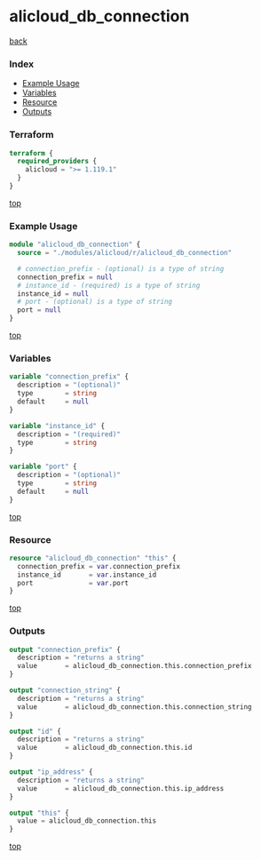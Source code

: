 # alicloud_db_connection

[back](../alicloud.md)

### Index

- [Example Usage](#example-usage)
- [Variables](#variables)
- [Resource](#resource)
- [Outputs](#outputs)

### Terraform

```terraform
terraform {
  required_providers {
    alicloud = ">= 1.119.1"
  }
}
```

[top](#index)

### Example Usage

```terraform
module "alicloud_db_connection" {
  source = "./modules/alicloud/r/alicloud_db_connection"

  # connection_prefix - (optional) is a type of string
  connection_prefix = null
  # instance_id - (required) is a type of string
  instance_id = null
  # port - (optional) is a type of string
  port = null
}
```

[top](#index)

### Variables

```terraform
variable "connection_prefix" {
  description = "(optional)"
  type        = string
  default     = null
}

variable "instance_id" {
  description = "(required)"
  type        = string
}

variable "port" {
  description = "(optional)"
  type        = string
  default     = null
}
```

[top](#index)

### Resource

```terraform
resource "alicloud_db_connection" "this" {
  connection_prefix = var.connection_prefix
  instance_id       = var.instance_id
  port              = var.port
}
```

[top](#index)

### Outputs

```terraform
output "connection_prefix" {
  description = "returns a string"
  value       = alicloud_db_connection.this.connection_prefix
}

output "connection_string" {
  description = "returns a string"
  value       = alicloud_db_connection.this.connection_string
}

output "id" {
  description = "returns a string"
  value       = alicloud_db_connection.this.id
}

output "ip_address" {
  description = "returns a string"
  value       = alicloud_db_connection.this.ip_address
}

output "this" {
  value = alicloud_db_connection.this
}
```

[top](#index)